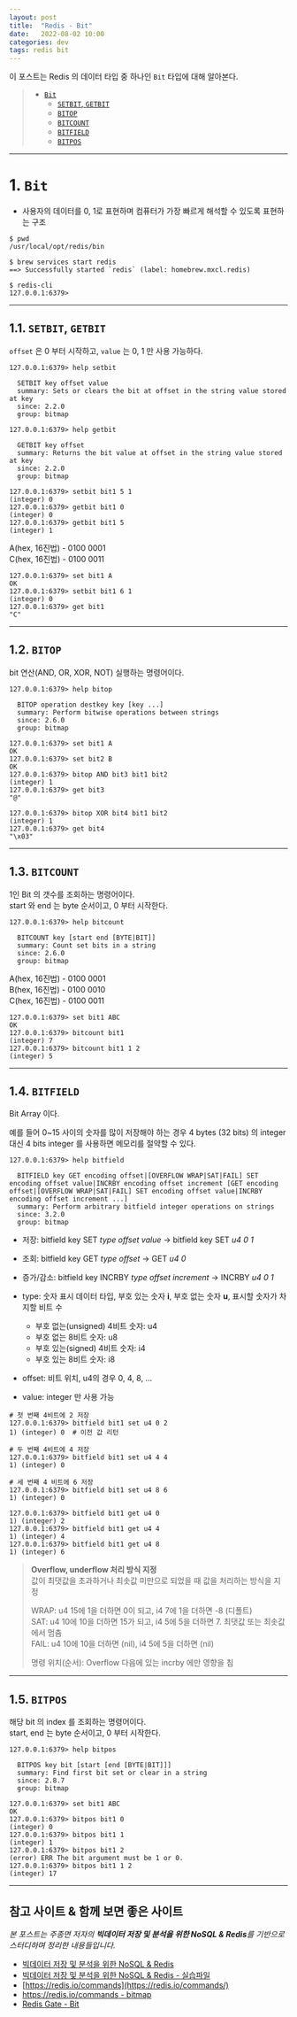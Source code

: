 ```yaml
---
layout: post
title:  "Redis - Bit"
date:   2022-08-02 10:00
categories: dev
tags: redis bit
---
```


이 포스트는 Redis 의 데이터 타입 중 하나인 `Bit` 타입에 대해 알아본다.

> - [`Bit`](#1-bit)
>   - [`SETBIT`, `GETBIT`](#11-setbit-getbit)
>   - [`BITOP`](#12-bitop)
>   - [`BITCOUNT`](#13-bitcount)
>   - [`BITFIELD`](#14-bitfield)
>   - [`BITPOS`](#15-bitpos)

---

# 1. `Bit`

- 사용자의 데이터를 0, 1로 표현하며 컴퓨터가 가장 빠르게 해석할 수 있도록 표현하는 구조

```shell
$ pwd
/usr/local/opt/redis/bin

$ brew services start redis
==> Successfully started `redis` (label: homebrew.mxcl.redis)

$ redis-cli
127.0.0.1:6379>
```

---

## 1.1. `SETBIT`, `GETBIT`

`offset` 은 0 부터 시작하고, `value` 는 0, 1 만 사용 가능하다.

```shell
127.0.0.1:6379> help setbit

  SETBIT key offset value
  summary: Sets or clears the bit at offset in the string value stored at key
  since: 2.2.0
  group: bitmap

127.0.0.1:6379> help getbit

  GETBIT key offset
  summary: Returns the bit value at offset in the string value stored at key
  since: 2.2.0
  group: bitmap
```

```shell
127.0.0.1:6379> setbit bit1 5 1
(integer) 0
127.0.0.1:6379> getbit bit1 0
(integer) 0
127.0.0.1:6379> getbit bit1 5
(integer) 1
```

A(hex, 16진법) -  0100 0001  
C(hex, 16진법) -  0100 0011

```shell
127.0.0.1:6379> set bit1 A
OK
127.0.0.1:6379> setbit bit1 6 1
(integer) 0
127.0.0.1:6379> get bit1
"C"
```

---

## 1.2. `BITOP`

bit 연산(AND, OR, XOR, NOT) 실행하는 명령어이다.

```shell
127.0.0.1:6379> help bitop

  BITOP operation destkey key [key ...]
  summary: Perform bitwise operations between strings
  since: 2.6.0
  group: bitmap
```

```shell
127.0.0.1:6379> set bit1 A
OK
127.0.0.1:6379> set bit2 B
OK
127.0.0.1:6379> bitop AND bit3 bit1 bit2
(integer) 1
127.0.0.1:6379> get bit3
"@"

127.0.0.1:6379> bitop XOR bit4 bit1 bit2
(integer) 1
127.0.0.1:6379> get bit4
"\x03"
```

---

## 1.3. `BITCOUNT`

1인 Bit 의 갯수를 조회하는 명령어이다.  
start 와 end 는 byte 순서이고, 0 부터 시작한다.

```shell
127.0.0.1:6379> help bitcount

  BITCOUNT key [start end [BYTE|BIT]]
  summary: Count set bits in a string
  since: 2.6.0
  group: bitmap
```

A(hex, 16진법) -  0100 0001  
B(hex, 16진법) -  0100 0010  
C(hex, 16진법) -  0100 0011

```shell
127.0.0.1:6379> set bit1 ABC
OK
127.0.0.1:6379> bitcount bit1
(integer) 7
127.0.0.1:6379> bitcount bit1 1 2
(integer) 5
```

---

## 1.4. `BITFIELD`

Bit Array 이다.

예를 들어 0~15 사이의 숫자를 많이 저장해야 하는 경우 4 bytes (32 bits) 의 integer 대신 4 bits integer 를 사용하면 메모리를 절약할 수 있다.

```shell
127.0.0.1:6379> help bitfield

  BITFIELD key GET encoding offset|[OVERFLOW WRAP|SAT|FAIL] SET encoding offset value|INCRBY encoding offset increment [GET encoding offset|[OVERFLOW WRAP|SAT|FAIL] SET encoding offset value|INCRBY encoding offset increment ...]
  summary: Perform arbitrary bitfield integer operations on strings
  since: 3.2.0
  group: bitmap
```

- 저장: bitfield key SET *type offset value* → bitfield key SET *u4 0 1*
- 조회: bitfield key GET *type offset* → GET *u4 0*
- 증가/감소: bitfield key INCRBY *type offset increment* → INCRBY *u4 0 1*

- type: 숫자 표시 데이터 타입, 부호 있는 숫자 **i**, 부호 없는 숫자 **u**, 표시할 숫자가 차지할 비트 수
  - 부호 없는(unsigned) 4비트 숫자: u4
  - 부호 없는 8비트 숫자: u8
  - 부호 있는(signed) 4비트 숫자: i4
  - 부호 있는 8비트 숫자: i8
- offset: 비트 위치, u4의 경우 0, 4, 8, ...
- value: integer 만 사용 가능

```shell
# 첫 번째 4비트에 2 저장
127.0.0.1:6379> bitfield bit1 set u4 0 2
1) (integer) 0  # 이전 값 리턴

# 두 번째 4비트에 4 저장
127.0.0.1:6379> bitfield bit1 set u4 4 4
1) (integer) 0

# 세 번째 4 비트에 6 저장
127.0.0.1:6379> bitfield bit1 set u4 8 6
1) (integer) 0
```

```shell
127.0.0.1:6379> bitfield bit1 get u4 0
1) (integer) 2
127.0.0.1:6379> bitfield bit1 get u4 4
1) (integer) 4
127.0.0.1:6379> bitfield bit1 get u4 8
1) (integer) 6
```

>**Overflow, underflow 처리 방식 지정**  
>값이 최댓값을 초과하거나 최솟값 미만으로 되었을 때 값을 처리하는 방식을 지정
> 
> WRAP: u4 15에 1을 더하면 0이 되고, i4 7에 1을 더하면 -8 (디폴트)  
> SAT: u4 10에 10을 더하면 15가 되고, i4 5에 5을 더하면 7. 최댓값 또는 최솟값에서 멈춤  
> FAIL: u4 10에 10을 더하면 (nil), i4 5에 5을 더하면 (nil)
> 
> 명령 위치(순서): Overflow 다음에 있는 incrby 에만 영향을 침

---

## 1.5. `BITPOS`

해당 bit 의 index 를 조회하는 명령어이다.  
start, end 는 byte 순서이고, 0 부터 시작한다.

```shell
127.0.0.1:6379> help bitpos

  BITPOS key bit [start [end [BYTE|BIT]]]
  summary: Find first bit set or clear in a string
  since: 2.8.7
  group: bitmap
```

```shell
127.0.0.1:6379> set bit1 ABC
OK
127.0.0.1:6379> bitpos bit1 0
(integer) 0
127.0.0.1:6379> bitpos bit1 1
(integer) 1
127.0.0.1:6379> bitpos bit1 2
(error) ERR The bit argument must be 1 or 0.
127.0.0.1:6379> bitpos bit1 1 2
(integer) 17
```

---

## 참고 사이트 & 함께 보면 좋은 사이트

*본 포스트는 주종면 저자의 **빅데이터 저장 및 분석을 위한 NoSQL & Redis**를 기반으로 스터디하며 정리한 내용들입니다.*

* [빅데이터 저장 및 분석을 위한 NoSQL & Redis](http://www.yes24.com/Product/Goods/71131862)
* [빅데이터 저장 및 분석을 위한 NoSQL & Redis - 실습파일](http://www.pitmongo.co.kr/bbs/board.php?bo_table=h_file&wr_id=35)
* [https://redis.io/commands](https://redis.io/commands/)
* [https://redis.io/commands - bitmap](https://redis.io/commands/?group=bitmap)
* [Redis Gate - Bit](http://redisgate.kr/redis/command/bits.php)